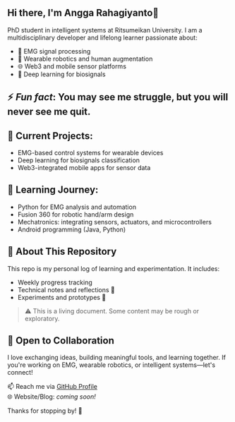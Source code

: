 ## Hi there, I'm Angga Rahagiyanto👋

<!--
**rahagiyanto/rahagiyanto** is a ✨ _special_ ✨ repository because its `README.md` (this file) appears on your GitHub profile.

Here are some ideas to get you started:

- 🔭 I’m currently working on ...
- 🌱 I’m currently learning ...
- 👯 I’m looking to collaborate on ...
- 🤔 I’m looking for help with ...
- 💬 Ask me about ...
- 📫 How to reach me: ...
- 😄 Pronouns: ...
- ⚡ Fun fact: ...
test
-->
PhD student in intelligent systems at Ritsumeikan University. I am a multidisciplinary developer and lifelong learner passionate about:

- 🧠 EMG signal processing
- 🤖 Wearable robotics and human augmentation
- 🌐 Web3 and mobile sensor platforms
- 🧬 Deep learning for biosignals

⚡ *Fun fact*: You may see me struggle, but you will never see me quit.
---
## 🎯 Current Projects:
- EMG-based control systems for wearable devices
- Deep learning for biosignals classification
- Web3-integrated mobile apps for sensor data

## 🌱 Learning Journey:
- Python for EMG analysis and automation
- Fusion 360 for robotic hand/arm design
- Mechatronics: integrating sensors, actuators, and microcontrollers
- Android programming (Java, Python)

## 📁 About This Repository

This repo is my personal log of learning and experimentation. It includes:  

- Weekly progress tracking
- Technical notes and reflections 💬
- Experiments and prototypes 💬

> ⚠️ This is a living document. Some content may be rough or exploratory.

## 🤝 Open to Collaboration

I love exchanging ideas, building meaningful tools, and learning together. If you're working on EMG, wearable robotics, or intelligent systems—let's connect!

📫 Reach me via [GitHub Profile](https://github.com/rahagiyanto)  
🌐 Website/Blog: *coming soon!*

Thanks for stopping by! 🚀
